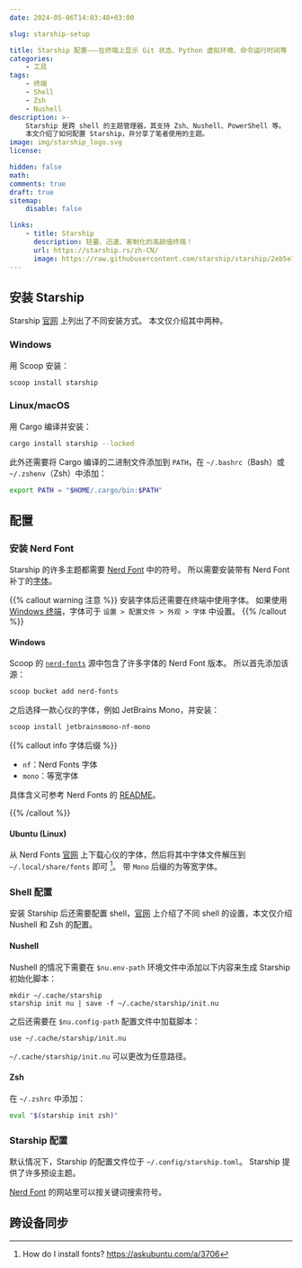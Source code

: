 ```yaml
---
date: 2024-05-06T14:03:48+03:00

slug: starship-setup

title: Starship 配置⸺在终端上显示 Git 状态、Python 虚拟环境、命令运行时间等
categories:
    - 工具
tags:
    - 终端
    - Shell
    - Zsh
    - Nushell
description: >-
    Starship 是跨 shell 的主题管理器，其支持 Zsh、Nushell、PowerShell 等。
    本文介绍了如何配置 Starship，并分享了笔者使用的主题。
image: img/starship_logo.svg
license:

hidden: false
math:
comments: true
draft: true
sitemap:
    disable: false

links:
    - title: Starship
      description: 轻量、迅速、客制化的高颜值终端！
      url: https://starship.rs/zh-CN/
      image: https://raw.githubusercontent.com/starship/starship/2eb5e7e73451a8113b32fdbeca8e0c684b776e05/media/icon.svg
---
```


## 安装 Starship

Starship [官网](https://starship.rs/zh-CN/guide/) 上列出了不同安装方式。
本文仅介绍其中两种。

### Windows

用 Scoop 安装：

```sh
scoop install starship
```

### Linux/macOS

用 Cargo 编译并安装：

```sh
cargo install starship --locked
```

此外还需要将 Cargo 编译的二进制文件添加到 `PATH`，在 `~/.bashrc`（Bash）或 `~/.zshenv`（Zsh）中添加：

```sh
export PATH = "$HOME/.cargo/bin:$PATH"
```

## 配置

### 安装 Nerd Font

Starship 的许多主题都需要 [Nerd Font](https://www.nerdfonts.com/) 中的符号。
所以需要安装带有 Nerd Font 补丁的[字体](https://www.nerdfonts.com/font-downloads)。

{{% callout warning 注意 %}}
安装字体后还需要在终端中使用字体。
如果使用 [Windows 终端](https://github.com/microsoft/terminal)，字体可于 `设置 > 配置文件 > 外观 > 字体` 中设置。
{{% /callout %}}

#### Windows

Scoop 的 [`nerd-fonts`](https://github.com/matthewjberger/scoop-nerd-fonts/tree/master/bucket) 源中包含了许多字体的 Nerd Font 版本。
所以首先添加该源：

```sh
scoop bucket add nerd-fonts
```

之后选择一款心仪的字体，例如 JetBrains Mono，并安装：

```sh
scoop install jetbrainsmono-nf-mono
```

{{% callout info 字体后缀 %}}

- `nf`：Nerd Fonts 字体
- `mono`：等宽字体

具体含义可参考 Nerd Fonts 的 [README](https://github.com/ryanoasis/nerd-fonts?tab=readme-ov-file#features)。

{{% /callout %}}

#### Ubuntu (Linux)

从 Nerd Fonts [官网](https://www.nerdfonts.com/font-downloads) 上下载心仪的字体，然后将其中字体文件解压到 `~/.local/share/fonts` 即可 [^ubuntu-font-install]。
带 `Mono` 后缀的为等宽字体。

### Shell 配置

安装 Starship 后还需要配置 shell，[官网](https://starship.rs/zh-CN/guide/) 上介绍了不同 shell 的设置，本文仅介绍 Nushell 和 Zsh 的配置。

#### Nushell

Nushell 的情况下需要在 `$nu.env-path` 环境文件中添加以下内容来生成 Starship 初始化脚本：

```nu
mkdir ~/.cache/starship
starship init nu | save -f ~/.cache/starship/init.nu
```

之后还需要在 `$nu.config-path` 配置文件中加载脚本：

```nu
use ~/.cache/starship/init.nu
```

`~/.cache/starship/init.nu` 可以更改为任意路径。

#### Zsh

在 `~/.zshrc` 中添加：

```sh
eval "$(starship init zsh)"
```

### Starship 配置

默认情况下，Starship 的配置文件位于 `~/.config/starship.toml`。
Starship 提供了许多预设主题。

[Nerd Font](https://www.nerdfonts.com/cheat-sheet) 的网站里可以按关键词搜索符号。

## 跨设备同步

[^ubuntu-font-install]: How do I install fonts? https://askubuntu.com/a/3706
